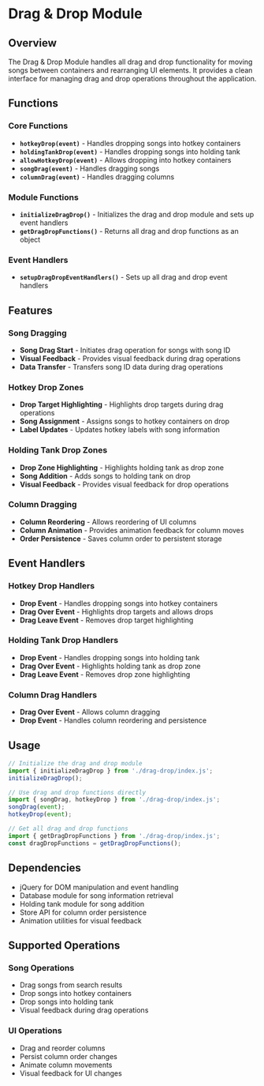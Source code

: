 # Drag & Drop Module

## Overview

The Drag & Drop Module handles all drag and drop functionality for moving songs between containers and rearranging UI elements. It provides a clean interface for managing drag and drop operations throughout the application.

## Functions

### Core Functions

- **`hotkeyDrop(event)`** - Handles dropping songs into hotkey containers
- **`holdingTankDrop(event)`** - Handles dropping songs into holding tank
- **`allowHotkeyDrop(event)`** - Allows dropping into hotkey containers
- **`songDrag(event)`** - Handles dragging songs
- **`columnDrag(event)`** - Handles dragging columns

### Module Functions

- **`initializeDragDrop()`** - Initializes the drag and drop module and sets up event handlers
- **`getDragDropFunctions()`** - Returns all drag and drop functions as an object

### Event Handlers

- **`setupDragDropEventHandlers()`** - Sets up all drag and drop event handlers

## Features

### Song Dragging
- **Song Drag Start** - Initiates drag operation for songs with song ID
- **Visual Feedback** - Provides visual feedback during drag operations
- **Data Transfer** - Transfers song ID data during drag operations

### Hotkey Drop Zones
- **Drop Target Highlighting** - Highlights drop targets during drag operations
- **Song Assignment** - Assigns songs to hotkey containers on drop
- **Label Updates** - Updates hotkey labels with song information

### Holding Tank Drop Zones
- **Drop Zone Highlighting** - Highlights holding tank as drop zone
- **Song Addition** - Adds songs to holding tank on drop
- **Visual Feedback** - Provides visual feedback for drop operations

### Column Dragging
- **Column Reordering** - Allows reordering of UI columns
- **Column Animation** - Provides animation feedback for column moves
- **Order Persistence** - Saves column order to persistent storage

## Event Handlers

### Hotkey Drop Handlers
- **Drop Event** - Handles dropping songs into hotkey containers
- **Drag Over Event** - Highlights drop targets and allows drops
- **Drag Leave Event** - Removes drop target highlighting

### Holding Tank Drop Handlers
- **Drop Event** - Handles dropping songs into holding tank
- **Drag Over Event** - Highlights holding tank as drop zone
- **Drag Leave Event** - Removes drop zone highlighting

### Column Drag Handlers
- **Drag Over Event** - Allows column dragging
- **Drop Event** - Handles column reordering and persistence

## Usage

```javascript
// Initialize the drag and drop module
import { initializeDragDrop } from './drag-drop/index.js';
initializeDragDrop();

// Use drag and drop functions directly
import { songDrag, hotkeyDrop } from './drag-drop/index.js';
songDrag(event);
hotkeyDrop(event);

// Get all drag and drop functions
import { getDragDropFunctions } from './drag-drop/index.js';
const dragDropFunctions = getDragDropFunctions();
```

## Dependencies

- jQuery for DOM manipulation and event handling
- Database module for song information retrieval
- Holding tank module for song addition
- Store API for column order persistence
- Animation utilities for visual feedback

## Supported Operations

### Song Operations
- Drag songs from search results
- Drop songs into hotkey containers
- Drop songs into holding tank
- Visual feedback during drag operations

### UI Operations
- Drag and reorder columns
- Persist column order changes
- Animate column movements
- Visual feedback for UI changes 